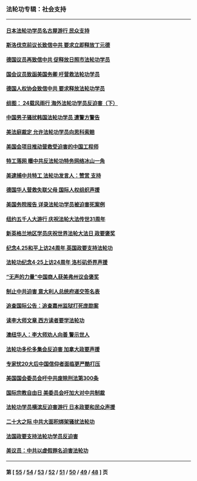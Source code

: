 ### 法轮功专辑：社会支持
---
#### [日本法轮功学员名古屋游行 民众支持](../../pages/nf4386/n14077424.md) 
#### [斯洛伐克前议长致信中共 要求立即释放丁元德](../../pages/nf4386/n14074619.md) 
#### [德国议员再致信中共 促释放日照市法轮功学员](../../pages/nf4386/n14069901.md) 
#### [国会议员致函美国务卿 吁营救法轮功学员](../../pages/nf4386/n14068427.md) 
#### [德国人权协会致信中共 要求释放法轮功学员](../../pages/nf4386/n14045330.md) 
#### [组图： 24载风雨行 海外法轮功学员反迫害（下）](../../pages/nf4386/n14030279.md) 
#### [中国男子骚扰韩国法轮功学员 遭警方警告](../../pages/nf4386/n14033245.md) 
#### [美法庭裁定 允许法轮功学员向思科索赔](../../pages/nf4386/n14030620.md) 
#### [美国会项目推动营救受迫害的中国工程师](../../pages/nf4386/n14019887.md) 
#### [特工落网 曝中共反法轮功特务网络冰山一角](../../pages/nf4386/n14006412.md) 
#### [美逮捕中共特工 法轮功发言人：赞赏 支持](../../pages/nf4386/n14005107.md) 
#### [德国华人营救失联父母 国际人权组织声援](../../pages/nf4386/n14002019.md) 
#### [美国务院报告 详录法轮功学员被迫害死案例](../../pages/nf4386/n13997752.md) 
#### [纽约五千人大游行 庆祝法轮大法传世31周年](../../pages/nf4386/n13995110.md) 
#### [新英格兰地区学员庆祝世界法轮大法日 政要褒奖](../../pages/nf4386/n13990800.md) 
#### [纪念4.25和平上访24周年 英国政要支持法轮功](../../pages/nf4386/n13984057.md) 
#### [法轮功纪念4·25上访24周年 洛杉矶侨界声援](../../pages/nf4386/n13978796.md) 
#### [“无声的力量”中国商人获美弗州议会褒奖](../../pages/nf4386/n13941208.md) 
#### [制止中共迫害 意大利人总统府递交签名表](../../pages/nf4386/n13933726.md) 
#### [追查国际公告：追查嘉州监狱打死庞勋案](../../pages/nf4386/n13933461.md) 
#### [读李大师文章 西方读者要学法轮功](../../pages/nf4386/n13925142.md) 
#### [澳纽华人：李大师劝人向善 警示世人](../../pages/nf4386/n13924146.md) 
#### [法轮功多伦多集会反迫害 加拿大政要声援](../../pages/nf4386/n13881303.md) 
#### [专家忧20大后中国信仰者面临更严酷打压](../../pages/nf4386/n13874993.md) 
#### [美国国会委员会吁中共废除刑法第300条](../../pages/nf4386/n13868121.md) 
#### [国际宗教自由日 美委员会吁加大对中共制裁](../../pages/nf4386/n13855021.md) 
#### [法轮功学员横滨反迫害游行 日本政要和民众声援](../../pages/nf4386/n13847132.md) 
#### [二十大之际 中共大面积绑架骚扰法轮功](../../pages/nf4386/n13846381.md) 
#### [法国政要支持法轮功学员反迫害](../../pages/nf4386/n13841970.md) 
#### [美议员：中共以虚假罪名迫害法轮功](../../pages/nf4386/n13841083.md) 

---
#### 第 [ [55](./55.md) / [54](./54.md) / [53](./53.md) / [52](./52.md) / [51](./51.md) / [50](./50.md) / [49](./49.md) / [48](./48.md) ] 页
